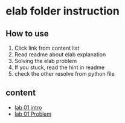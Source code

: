 # elab folder instruction

## How to use

1.  Click link from content list
2.  Read readme about elab explanation
3.  Solving the elab problem
4.  If you stuck, read the hint in readme
5.  check the other resolve from python file 

## content

- [lab 01 intro](./Lab%2001%20intro/)
- [lab 01 Problem](./lab%2001%20Problems/)


